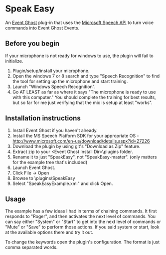 # Speak Easy
An [Event Ghost](http://www.eventghost.org/) plug-in that uses the  [Microsoft Speech API](http://msdn.microsoft.com/en-us/library/hh362873.aspx) to turn voice commands into Event Ghost Events.

## Before you begin
If your microphone is not ready for windows to use, the plugin will fail to initialize.
1. Plugin/setup/install your microphone.
2. Open the windows 7 or 8 search and type "Speech Recognition" to find the tool for setting up the microphone and start training.
3. Launch "Windows Speech Recognition".
4. Go AT LEAST as far as where it says "The microphone is ready to use with this computer." You should complete the training for best results, but so far for me just verifying that the mic is setup at least "works".

## Installation instructions

1. Install Event Ghost if you haven't already.
2. Install the MS Speech Platform SDK for your appropriate OS - http://www.microsoft.com/en-us/download/details.aspx?id=27226 
3. Download the plugin by using git's "Download as Zip" feature.
4. Extract zip to your \<Event Ghost Install Dir>\plugins folder. 
5. Rename it to just "SpeakEasy", not "SpeakEasy-master". (only matters for the example tree that's included)
5. Launch Event Ghost.
6. Click File -> Open
7. Browse to <event ghost install dir>\plugins\SpeakEasy
8. Select "SpeakEasyExample.xml" and click Open.

## Usage

The example has a few ideas I had in terms of chaining commands. It first responds to "Roger", and then activates the next level of commands. You can say either "System" or "Start" to get into the next level of commands or "Mute" or "Save" to perform those actions.  If you said system or start, look at the available options there and try it out.

To change the keywords open the plugin's configuration. The format is just comma separated words.
